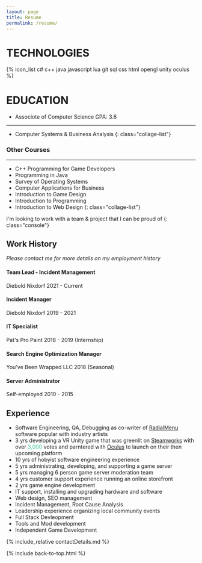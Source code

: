```yaml
---
layout: page
title: Resume
permalink: /resume/
---
```


# TECHNOLOGIES

{% icon_list c# c++ java javascript lua git sql css html opengl unity oculus %}

# EDUCATION
- Associote of Computer Science GPA: 3.6
- --
- Computer Systems & Business Analysis
{: class="collage-list"}

### Other Courses
* * *

- C++ Programming for Game Developers
- Programming in Java
- Survey of Operating Systems
- Computer Applications for Business
- Introduction to Game Design
- Introduction to Programming
- Introduction to Web Design
{: class="collage-list"}

I'm looking to work with a team & project that I can be proud of
{: class="console"}

## Work History
*Please contact me for more details on my employment history*

#### Team Lead - Incident Management
Diebold Nixdorf 2021 - Current

#### Incident Manager
Diebold Nixdorf 2019 - 2021

#### IT Specialist
Pat's Pro Paint 2018 - 2019 (Internship)

#### Search Engine Optimization Manager
You've Been Wrapped LLC 2018 (Seasonal)

#### Server Administrator
Self-employed 2010 - 2015

## Experience

- Software Engineering, QA, Debugging as co-writer of [RadialMenu](http://radialmenu.weebly.com/) software popular with industry artists
- 3 yrs developing a VR Unity game that was greenlit on [Steamworks](https://partner.steamgames.com/) with over <span style="color:#4BC997">3,000</span> votes and parntered with [Oculus](https://www.oculus.com/) to launch on their then upcoming platform
- 10 yrs of hobyist software engineering experience
- 5 yrs administrating, developing, and supporting a game server
- 5 yrs managing 6 person game server moderation team
- 4 yrs customer support experience running an online storefront
- 2 yrs game engine development
- IT support, installing and upgrading hardware and software
- Web design, SEO management
- Incident Management, Root Cause Analysis
- Leadership experience organizing local community events
- Full Stack Devleopment
- Tools and Mod development
- Independent Game Development

{% include_relative contactDetails.md %}

{% include back-to-top.html %}